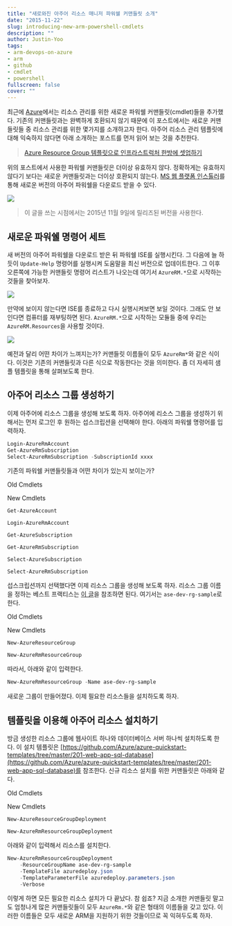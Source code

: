 ```yaml
---
title: "새로와진 아주어 리소스 매니저 파워쉘 커맨들릿 소개"
date: "2015-11-22"
slug: introducing-new-arm-powershell-cmdlets
description: ""
author: Justin-Yoo
tags:
- arm-devops-on-azure
- arm
- github
- cmdlet
- powershell
fullscreen: false
cover: ""
---
```


최근에 [Azure](https://azure.microsoft.com)에서는 리소스 관리를 위한 새로운 파워쉘 커맨들릿(cmdlet)들을 추가했다. 기존의 커맨들릿과는 완벽하게 호환되지 않기 때문에 이 포스트에서는 새로운 커맨들릿들 중 리소스 관리를 위한 몇가지를 소개하고자 한다. 아주어 리소스 관리 템플릿에 대해 익숙하지 않다면 아래 소개하는 포스트를 먼저 읽어 보는 것을 추천한다.

> [Azure Resource Group 템플릿으로 인프라스트럭처 한방에 셋업하기](http://blog.aliencube.org/ko/2015/07/13/setting-up-infrastructure-on-azure-with-azure-resource-group-template)

위의 포스트에서 사용한 파워쉘 커맨들릿은 더이상 유효하지 않다. 정확하게는 유효하지 않다기 보다는 새로운 커맨들릿과는 더이상 호환되지 않는다. [MS 웹 플랫폼 인스톨러](http://www.microsoft.com/web/downloads/platform.aspx)를 통해 새로운 버전의 아주어 파워쉘을 다운로드 받을 수 있다.

![](https://sa0blogs.blob.core.windows.net/aliencube/2015/11/new-arm-cmdlets-01.png)

> 이 글을 쓰는 시점에서는 2015년 11월 9일에 릴리즈된 버전을 사용한다.

## 새로운 파워쉘 명령어 세트

새 버전의 아주어 파워쉘을 다운로드 받은 뒤 파워쉘 ISE를 실행시킨다. 그 다음에 늘 하듯이 `Update-Help` 명령어를 실행시켜 도움말을 최신 버전으로 업데이트한다. 그 이후 오른쪽에 가능한 커맨들릿 명령어 리스트가 나오는데 여기서 `AzureRM.*`으로 시작하는 것들을 찾아보자.

![](https://sa0blogs.blob.core.windows.net/aliencube/2015/11/new-arm-cmdlets-02.png)

만약에 보이지 않는다면 ISE를 종료하고 다시 실행시켜보면 보일 것이다. 그래도 안 보인다면 컴퓨터를 재부팅하면 된다. `AzureRM.*`으로 시작하는 모듈들 중에 우리는 `AzureRM.Resources`을 사용할 것이다.

![](https://sa0blogs.blob.core.windows.net/aliencube/2015/11/new-arm-cmdlets-03.png)

예전과 달리 어떤 차이가 느껴지는가? 커맨들릿 이름들이 모두 `AzureRm*`와 같은 식이다. 이것은 기존의 커맨들릿과 다른 식으로 작동한다는 것을 의미한다. 좀 더 자세히 샘플 템플릿을 통해 살펴보도록 한다.

## 아주어 리소스 그룹 생성하기

이제 아주어에 리소스 그룹을 생성해 보도록 하자. 아주어에 리소스 그룹을 생성하기 위해서는 먼저 로그인 후 원하는 섭스크립션을 선택해야 한다. 아래의 파워쉘 명령어를 입력하자.

```powershell
Login-AzureRmAccount
Get-AzureRmSubscription
Select-AzureRmSubscription -SubscriptionId xxxx

```

기존의 파워쉘 커맨들릿들과 어떤 차이가 있는지 보이는가?

Old Cmdlets

New Cmdlets

`Get-AzureAccount`

`Login-AzureRmAccount`

`Get-AzureSubscription`

`Get-AzureRmSubscription`

`Select-AzureSubscription`

`Select-AzureRmSubscription`

섭스크립션까지 선택했다면 이제 리소스 그룹을 생성해 보도록 하자. 리소스 그룹 이름을 정하는 베스트 프랙티스는 [이 글](https://azure.microsoft.com/en-us/documentation/articles/virtual-machines-infrastructure-services-implementation-guidelines)을 참조하면 된다. 여기서는 `ase-dev-rg-sample`로 한다.

Old Cmdlets

New Cmdlets

`New-AzureResourceGroup`

`New-AzureRmResourceGroup`

따라서, 아래와 같이 입력한다.

```powershell
New-AzureRmResourceGroup -Name ase-dev-rg-sample

```

새로운 그룹이 만들어졌다. 이제 필요한 리소스들을 설치하도록 하자.

## 템플릿을 이용해 아주어 리소스 설치하기

방금 생성한 리소스 그룹에 웹사이트 하나와 데이터베이스 서버 하나씩 설치하도록 한다. 이 설치 템플릿은 [https://github.com/Azure/azure-quickstart-templates/tree/master/201-web-app-sql-database](https://github.com/Azure/azure-quickstart-templates/tree/master/201-web-app-sql-database)를 참조한다. 신규 리소스 설치를 위한 커맨들릿은 아래와 같다.

Old Cmdlets

New Cmdlets

`New-AzureResourceGroupDeployment`

`New-AzureRmResourceGroupDeployment`

아래와 같이 입력해서 리소스를 설치한다.

```powershell
New-AzureRmResourceGroupDeployment
    -ResourceGroupName ase-dev-rg-sample
    -TemplateFile azuredeploy.json
    -TemplateParameterFile azuredeploy.parameters.json
    -Verbose

```

이렇게 하면 모든 필요한 리소스 설치가 다 끝났다. 참 쉽죠? 지금 소개한 커맨들릿 말고도 엄청나게 많은 커맨들릿들이 모두 `AzureRm.*`와 같은 형태의 이름들을 갖고 있다. 이러한 이름들은 모두 새로운 ARM을 지원하기 위한 것들이므로 꼭 익혀두도록 하자.
